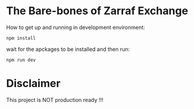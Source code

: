 # The Bare-bones of Zarraf Exchange



How to get up and running in development environment:

```shell
npm install
```

wait for the apckages to be installed and then run:

```shell
npm run dev
```

# Disclaimer 
This project is NOT production ready !!!
